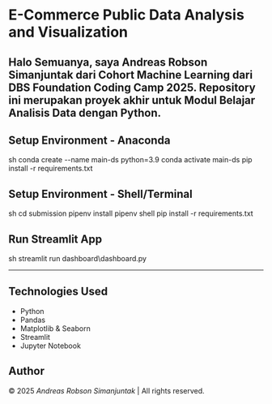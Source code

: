 # E-Commerce Public Data Analysis and Visualization

Halo Semuanya, saya Andreas Robson Simanjuntak dari Cohort Machine Learning dari DBS Foundation Coding Camp 2025. 
Repository ini merupakan proyek akhir untuk Modul Belajar Analisis Data dengan Python.
---

## Setup Environment - Anaconda
sh
conda create --name main-ds python=3.9
conda activate main-ds
pip install -r requirements.txt


## Setup Environment - Shell/Terminal
sh
cd submission
pipenv install
pipenv shell
pip install -r requirements.txt


## Run Streamlit App
sh
streamlit run dashboard\dashboard.py


---

## Technologies Used
- Python
- Pandas
- Matplotlib & Seaborn
- Streamlit
- Jupyter Notebook

## Author
© 2025 *Andreas Robson Simanjuntak* | All rights reserved.
